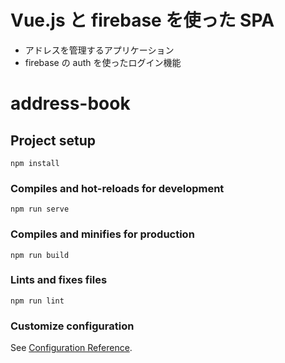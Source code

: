 # Vue.js と firebase を使った SPA

- アドレスを管理するアプリケーション
- firebase の auth を使ったログイン機能

# address-book

## Project setup

```
npm install
```

### Compiles and hot-reloads for development

```
npm run serve
```

### Compiles and minifies for production

```
npm run build
```

### Lints and fixes files

```
npm run lint
```

### Customize configuration

See [Configuration Reference](https://cli.vuejs.org/config/).
